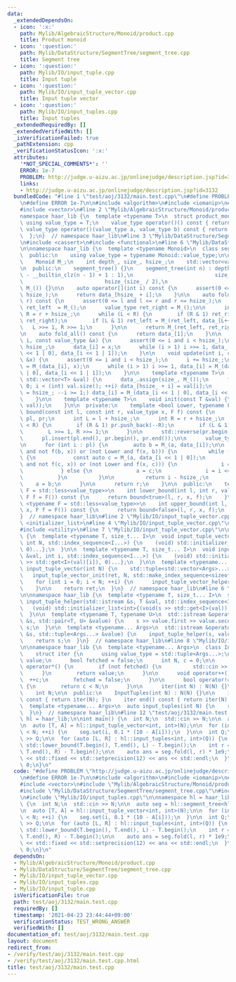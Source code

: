 ```yaml
---
data:
  _extendedDependsOn:
  - icon: ':x:'
    path: Mylib/AlgebraicStructure/Monoid/product.cpp
    title: Product monoid
  - icon: ':question:'
    path: Mylib/DataStructure/SegmentTree/segment_tree.cpp
    title: Segment tree
  - icon: ':question:'
    path: Mylib/IO/input_tuple.cpp
    title: Input tuple
  - icon: ':question:'
    path: Mylib/IO/input_tuple_vector.cpp
    title: Input tuple vector
  - icon: ':question:'
    path: Mylib/IO/input_tuples.cpp
    title: Input tuples
  _extendedRequiredBy: []
  _extendedVerifiedWith: []
  _isVerificationFailed: true
  _pathExtension: cpp
  _verificationStatusIcon: ':x:'
  attributes:
    '*NOT_SPECIAL_COMMENTS*': ''
    ERROR: 1e-7
    PROBLEM: http://judge.u-aizu.ac.jp/onlinejudge/description.jsp?id=3132
    links:
    - http://judge.u-aizu.ac.jp/onlinejudge/description.jsp?id=3132
  bundledCode: "#line 1 \"test/aoj/3132/main.test.cpp\"\n#define PROBLEM \"http://judge.u-aizu.ac.jp/onlinejudge/description.jsp?id=3132\"\
    \n#define ERROR 1e-7\n\n#include <algorithm>\n#include <iomanip>\n#include <iostream>\n\
    #include <vector>\n#line 2 \"Mylib/AlgebraicStructure/Monoid/product.cpp\"\n\n\
    namespace haar_lib {\n  template <typename T>\n  struct product_monoid {\n   \
    \ using value_type = T;\n    value_type operator()() const { return 1; }\n   \
    \ value_type operator()(value_type a, value_type b) const { return a * b; }\n\
    \  };\n}  // namespace haar_lib\n#line 3 \"Mylib/DataStructure/SegmentTree/segment_tree.cpp\"\
    \n#include <cassert>\n#include <functional>\n#line 6 \"Mylib/DataStructure/SegmentTree/segment_tree.cpp\"\
    \n\nnamespace haar_lib {\n  template <typename Monoid>\n  class segment_tree {\n\
    \  public:\n    using value_type = typename Monoid::value_type;\n\n  private:\n\
    \    Monoid M_;\n    int depth_, size_, hsize_;\n    std::vector<value_type> data_;\n\
    \n  public:\n    segment_tree() {}\n    segment_tree(int n) : depth_(n > 1 ? 32\
    \ - __builtin_clz(n - 1) + 1 : 1),\n                          size_(1 << depth_),\n\
    \                          hsize_(size_ / 2),\n                          data_(size_,\
    \ M_()) {}\n\n    auto operator[](int i) const {\n      assert(0 <= i and i <\
    \ hsize_);\n      return data_[hsize_ + i];\n    }\n\n    auto fold(int l, int\
    \ r) const {\n      assert(0 <= l and l <= r and r <= hsize_);\n      value_type\
    \ ret_left  = M_();\n      value_type ret_right = M_();\n\n      int L = l + hsize_,\
    \ R = r + hsize_;\n      while (L < R) {\n        if (R & 1) ret_right = M_(data_[--R],\
    \ ret_right);\n        if (L & 1) ret_left = M_(ret_left, data_[L++]);\n     \
    \   L >>= 1, R >>= 1;\n      }\n\n      return M_(ret_left, ret_right);\n    }\n\
    \n    auto fold_all() const {\n      return data_[1];\n    }\n\n    void set(int\
    \ i, const value_type &x) {\n      assert(0 <= i and i < hsize_);\n      i +=\
    \ hsize_;\n      data_[i] = x;\n      while (i > 1) i >>= 1, data_[i] = M_(data_[i\
    \ << 1 | 0], data_[i << 1 | 1]);\n    }\n\n    void update(int i, const value_type\
    \ &x) {\n      assert(0 <= i and i < hsize_);\n      i += hsize_;\n      data_[i]\
    \ = M_(data_[i], x);\n      while (i > 1) i >>= 1, data_[i] = M_(data_[i << 1\
    \ | 0], data_[i << 1 | 1]);\n    }\n\n    template <typename T>\n    void init_with_vector(const\
    \ std::vector<T> &val) {\n      data_.assign(size_, M_());\n      for (int i =\
    \ 0; i < (int) val.size(); ++i) data_[hsize_ + i] = val[i];\n      for (int i\
    \ = hsize_; --i >= 1;) data_[i] = M_(data_[i << 1 | 0], data_[i << 1 | 1]);\n\
    \    }\n\n    template <typename T>\n    void init(const T &val) {\n      init_with_vector(std::vector<value_type>(hsize_,\
    \ val));\n    }\n\n  private:\n    template <bool Lower, typename F>\n    int\
    \ bound(const int l, const int r, value_type x, F f) const {\n      std::vector<int>\
    \ pl, pr;\n      int L = l + hsize_;\n      int R = r + hsize_;\n      while (L\
    \ < R) {\n        if (R & 1) pr.push_back(--R);\n        if (L & 1) pl.push_back(L++);\n\
    \        L >>= 1, R >>= 1;\n      }\n\n      std::reverse(pr.begin(), pr.end());\n\
    \      pl.insert(pl.end(), pr.begin(), pr.end());\n\n      value_type a = M_();\n\
    \n      for (int i : pl) {\n        auto b = M_(a, data_[i]);\n\n        if ((Lower\
    \ and not f(b, x)) or (not Lower and f(x, b))) {\n          while (i < hsize_)\
    \ {\n            const auto c = M_(a, data_[i << 1 | 0]);\n            if ((Lower\
    \ and not f(c, x)) or (not Lower and f(x, c))) {\n              i = i << 1 | 0;\n\
    \            } else {\n              a = c;\n              i = i << 1 | 1;\n \
    \           }\n          }\n\n          return i - hsize_;\n        }\n\n    \
    \    a = b;\n      }\n\n      return r;\n    }\n\n  public:\n    template <typename\
    \ F = std::less<value_type>>\n    int lower_bound(int l, int r, value_type x,\
    \ F f = F()) const {\n      return bound<true>(l, r, x, f);\n    }\n\n    template\
    \ <typename F = std::less<value_type>>\n    int upper_bound(int l, int r, value_type\
    \ x, F f = F()) const {\n      return bound<false>(l, r, x, f);\n    }\n  };\n\
    }  // namespace haar_lib\n#line 2 \"Mylib/IO/input_tuple_vector.cpp\"\n#include\
    \ <initializer_list>\n#line 4 \"Mylib/IO/input_tuple_vector.cpp\"\n#include <tuple>\n\
    #include <utility>\n#line 7 \"Mylib/IO/input_tuple_vector.cpp\"\n\nnamespace haar_lib\
    \ {\n  template <typename T, size_t... I>\n  void input_tuple_vector_init(T &val,\
    \ int N, std::index_sequence<I...>) {\n    (void) std::initializer_list<int>{(void(std::get<I>(val).resize(N)),\
    \ 0)...};\n  }\n\n  template <typename T, size_t... I>\n  void input_tuple_vector_helper(T\
    \ &val, int i, std::index_sequence<I...>) {\n    (void) std::initializer_list<int>{(void(std::cin\
    \ >> std::get<I>(val)[i]), 0)...};\n  }\n\n  template <typename... Args>\n  auto\
    \ input_tuple_vector(int N) {\n    std::tuple<std::vector<Args>...> ret;\n\n \
    \   input_tuple_vector_init(ret, N, std::make_index_sequence<sizeof...(Args)>());\n\
    \    for (int i = 0; i < N; ++i) {\n      input_tuple_vector_helper(ret, i, std::make_index_sequence<sizeof...(Args)>());\n\
    \    }\n\n    return ret;\n  }\n}  // namespace haar_lib\n#line 6 \"Mylib/IO/input_tuple.cpp\"\
    \n\nnamespace haar_lib {\n  template <typename T, size_t... I>\n  static void\
    \ input_tuple_helper(std::istream &s, T &val, std::index_sequence<I...>) {\n \
    \   (void) std::initializer_list<int>{(void(s >> std::get<I>(val)), 0)...};\n\
    \  }\n\n  template <typename T, typename U>\n  std::istream &operator>>(std::istream\
    \ &s, std::pair<T, U> &value) {\n    s >> value.first >> value.second;\n    return\
    \ s;\n  }\n\n  template <typename... Args>\n  std::istream &operator>>(std::istream\
    \ &s, std::tuple<Args...> &value) {\n    input_tuple_helper(s, value, std::make_index_sequence<sizeof...(Args)>());\n\
    \    return s;\n  }\n}  // namespace haar_lib\n#line 8 \"Mylib/IO/input_tuples.cpp\"\
    \n\nnamespace haar_lib {\n  template <typename... Args>\n  class InputTuples {\n\
    \    struct iter {\n      using value_type = std::tuple<Args...>;\n      value_type\
    \ value;\n      bool fetched = false;\n      int N, c = 0;\n\n      value_type\
    \ operator*() {\n        if (not fetched) {\n          std::cin >> value;\n  \
    \      }\n        return value;\n      }\n\n      void operator++() {\n      \
    \  ++c;\n        fetched = false;\n      }\n\n      bool operator!=(iter &) const\
    \ {\n        return c < N;\n      }\n\n      iter(int N) : N(N) {}\n    };\n\n\
    \    int N;\n\n  public:\n    InputTuples(int N) : N(N) {}\n\n    iter begin()\
    \ const { return iter(N); }\n    iter end() const { return iter(N); }\n  };\n\n\
    \  template <typename... Args>\n  auto input_tuples(int N) {\n    return InputTuples<Args...>(N);\n\
    \  }\n}  // namespace haar_lib\n#line 12 \"test/aoj/3132/main.test.cpp\"\n\nnamespace\
    \ hl = haar_lib;\n\nint main() {\n  int N;\n  std::cin >> N;\n\n  auto seg = hl::segment_tree<hl::product_monoid<double>>(N);\n\
    \n  auto [T, A] = hl::input_tuple_vector<int, int>(N);\n\n  for (int i = 0; i\
    \ < N; ++i) {\n    seg.set(i, 0.1 * (10 - A[i]));\n  }\n\n  int Q;\n  std::cin\
    \ >> Q;\n\n  for (auto [L, R] : hl::input_tuples<int, int>(Q)) {\n    int l =\
    \ std::lower_bound(T.begin(), T.end(), L) - T.begin();\n    int r = std::lower_bound(T.begin(),\
    \ T.end(), R) - T.begin();\n\n    auto ans = seg.fold(l, r) * 1e9;\n\n    std::cout\
    \ << std::fixed << std::setprecision(12) << ans << std::endl;\n  }\n\n  return\
    \ 0;\n}\n"
  code: "#define PROBLEM \"http://judge.u-aizu.ac.jp/onlinejudge/description.jsp?id=3132\"\
    \n#define ERROR 1e-7\n\n#include <algorithm>\n#include <iomanip>\n#include <iostream>\n\
    #include <vector>\n#include \"Mylib/AlgebraicStructure/Monoid/product.cpp\"\n\
    #include \"Mylib/DataStructure/SegmentTree/segment_tree.cpp\"\n#include \"Mylib/IO/input_tuple_vector.cpp\"\
    \n#include \"Mylib/IO/input_tuples.cpp\"\n\nnamespace hl = haar_lib;\n\nint main()\
    \ {\n  int N;\n  std::cin >> N;\n\n  auto seg = hl::segment_tree<hl::product_monoid<double>>(N);\n\
    \n  auto [T, A] = hl::input_tuple_vector<int, int>(N);\n\n  for (int i = 0; i\
    \ < N; ++i) {\n    seg.set(i, 0.1 * (10 - A[i]));\n  }\n\n  int Q;\n  std::cin\
    \ >> Q;\n\n  for (auto [L, R] : hl::input_tuples<int, int>(Q)) {\n    int l =\
    \ std::lower_bound(T.begin(), T.end(), L) - T.begin();\n    int r = std::lower_bound(T.begin(),\
    \ T.end(), R) - T.begin();\n\n    auto ans = seg.fold(l, r) * 1e9;\n\n    std::cout\
    \ << std::fixed << std::setprecision(12) << ans << std::endl;\n  }\n\n  return\
    \ 0;\n}\n"
  dependsOn:
  - Mylib/AlgebraicStructure/Monoid/product.cpp
  - Mylib/DataStructure/SegmentTree/segment_tree.cpp
  - Mylib/IO/input_tuple_vector.cpp
  - Mylib/IO/input_tuples.cpp
  - Mylib/IO/input_tuple.cpp
  isVerificationFile: true
  path: test/aoj/3132/main.test.cpp
  requiredBy: []
  timestamp: '2021-04-23 23:44:44+09:00'
  verificationStatus: TEST_WRONG_ANSWER
  verifiedWith: []
documentation_of: test/aoj/3132/main.test.cpp
layout: document
redirect_from:
- /verify/test/aoj/3132/main.test.cpp
- /verify/test/aoj/3132/main.test.cpp.html
title: test/aoj/3132/main.test.cpp
---
```

